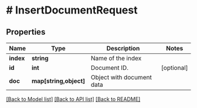 # # InsertDocumentRequest

## Properties

Name | Type | Description | Notes
------------ | ------------- | ------------- | -------------
**index** | **string** | Name of the index | 
**id** | **int** | Document ID. | [optional] 
**doc** | **map[string,object]** | Object with document data | 

[[Back to Model list]](../../README.md#documentation-for-models) [[Back to API list]](../../README.md#documentation-for-api-endpoints) [[Back to README]](../../README.md)


